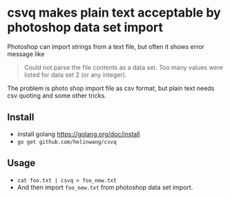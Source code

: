 # csvq makes plain text acceptable by photoshop data set import

Photoshop can import strings from a text file, but often it shows error message like

> Could not parse the file contents as a data set. Too many values were listed for data set 2 (or any integer).

The problem is photo shop import file as csv format, but plain text needs csv quoting and some other tricks.

## Install
- install golang https://golang.org/doc/install
- `go get github.com/helinwang/csvq`

## Usage
- `cat foo.txt | csvq > foo_new.txt`
- And then import `foo_new.txt` from photoshop data set import.
